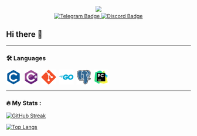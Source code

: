 
<div id="header" align="center">
  <img src="https://i.giphy.com/media/v1.Y2lkPTc5MGI3NjExZTMzYnc5Mm50dWhuNGMzeHpldTd5cHBrOHhqcDNqNmMwajkzN2lnMCZlcD12MV9pbnRlcm5hbF9naWZfYnlfaWQmY3Q9Zw/93UOscPyDH8cdRfSaT/giphy.gif" width="300"/>
</div>

<div id="badges" align="center">
  <a href="https://t.me/skdrknss">
    <img src="https://img.shields.io/badge/Telegram-blue?style=for-the-badge&logo=telegram&logoColor=white" alt="Telegram Badge"/>
  </a>
  <a href="asurzzz">
    <img src="https://img.shields.io/badge/Discord-purple?style=for-the-badge&logo=discord&logoColor=white" alt="Discord Badge"/>
  </a>
</div>

  ## Hi there 👋

  ---

  ### :hammer_and_wrench: Languages <div>
  <img src="https://github.com/devicons/devicon/blob/master/icons/c/c-plain.svg" title="С" alt="С" width="40" height="40"/>&nbsp;
  <img src="https://github.com/devicons/devicon/blob/master/icons/csharp/csharp-original.svg" title="Csharp" alt="Csharp" width="40" height="40"/>&nbsp;
  <img src="https://github.com/devicons/devicon/blob/master/icons/git/git-original.svg" title="Git" alt="Git" width="40" height="40"/>&nbsp;
  <img src="https://github.com/devicons/devicon/blob/master/icons/go/go-original-wordmark.svg" title="Go" alt="Go" width="40" height="40"/>&nbsp;
  <img src="https://github.com/devicons/devicon/blob/master/icons/postgresql/postgresql-original.svg" title="PostgreSql" alt="PostgreSql" width="40" height="40"/>&nbsp;
  <img src="https://github.com/devicons/devicon/blob/master/icons/pycharm/pycharm-original.svg" title="Python" alt="Python " width="40" height="40"/>&nbsp;
</div>

---

### :fire: My Stats :
[![GitHub Streak](http://github-readme-streak-stats.herokuapp.com?user=SkyWhyWaIker&theme=dark&background=000000)](https://git.io/streak-stats)

[![Top Langs](https://github-readme-stats.vercel.app/api/top-langs/?username=SkyWhyWaIker&layout=compact&theme=vision-friendly-dark)](https://github.com/anuraghazra/github-readme-stats)

